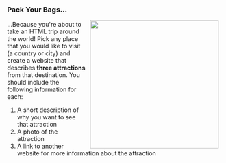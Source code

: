 ### Pack Your Bags...

<img src="https://after-school-assets.s3.amazonaws.com/world-travel.png" width="300px" align="right" hspace="10"> ...Because you're about to take an HTML trip around the world! Pick any place that you would like to visit (a country or city) and create a website that describes **three attractions** from that destination. You should include the following information for each:

1. A short description of why you want to see that attraction
2. A photo of the attraction
3. A link to another website for more information about the attraction

